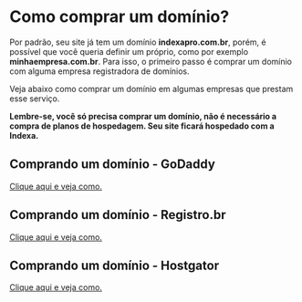 # Como comprar um domínio?

Por padrão, seu site já tem um domínio **indexapro.com.br**, porém, é possível que você queria definir um próprio, como por exemplo **minhaempresa.com.br**. Para isso, o primeiro passo é comprar um domínio com alguma empresa registradora de domínios. 

Veja abaixo como comprar um domínio em algumas empresas que prestam esse serviço.

**Lembre-se, você só precisa comprar um domínio, não é necessário a compra de planos de hospedagem. Seu site ficará hospedado com a Indexa.**


##  Comprando um domínio - GoDaddy
[Clique aqui e veja como.](https://br.godaddy.com/blog/como-comprar-o-dominio-que-voce-deseja/)

##  Comprando um domínio - Registro.br
[Clique aqui e veja como.](registro.br/ajuda/registro-de-novos-dominios/)

##  Comprando um domínio - Hostgator
[Clique aqui e veja como.](suporte.hostgator.com.br/hc/pt-br/articles/115000636134-Como-registrar-um-domínio-)